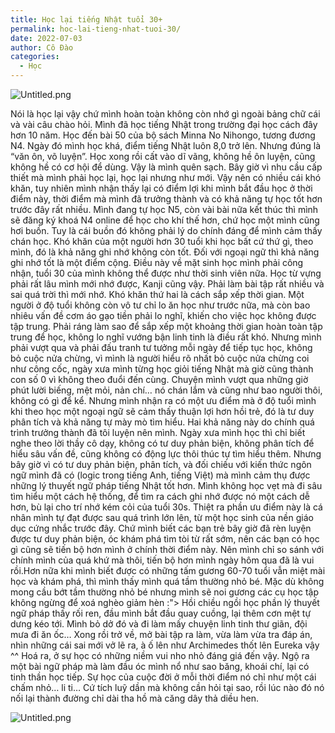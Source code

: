 ```yaml
---
title: Học lại tiếng Nhật tuổi 30+
permalink: hoc-lai-tieng-nhat-tuoi-30/
date: 2022-07-03
author: Cô Đào
categories:
  - Học
---
```


![Untitled.png](/images/d94a1752-f552-42ca-a8b1-5c05b0334fdb/Untitled.png)


Nói là học lại vậy chứ mình hoàn toàn không còn nhớ gì ngoài bảng chữ cái và vài câu chào hỏi. Mình đã học tiếng Nhật trong trường đại học cách đây hơn 10 năm. Học đến bài 50 của bộ sách Minna No Nihongo, tương đương N4. Ngày đó mình học khá, điểm tiếng Nhật luôn 8,0 trở lên. Nhưng đúng là “văn ôn, võ luyện”. Học xong rồi cất vào dĩ vãng, không hề ôn luyện, cũng không hề có cơ hội để dùng. Vậy là mình quên sạch. Bây giờ vì nhu cầu cấp thiết mà mình phải học lại, học lại nhưng như mới. Vậy nên có nhiều cái khó khăn, tuy nhiên mình nhận thấy lại có điểm lợi khi mình bắt đầu học ở thời điểm này, thời điểm mà mình đã trưởng thành và có khả năng tự học tốt hơn trước đây rất nhiều.
Mình đang tự học N5, còn vài bài nữa kết thúc thì mình sẽ đăng ký khoá N4 online để học cho khí thế hơn, chứ học một mình cũng hơi buồn. Tuy là cái buồn đó không phải lý do chính đáng để mình cảm thấy chán học.
Khó khăn của một người hơn 30 tuổi khi học bất cứ thứ gì, theo mình, đó là khả năng ghi nhớ không còn tốt. Đối với ngoại ngữ thì khả năng ghi nhớ tốt là một điểm cộng. Điều này về mặt sinh học mình phải công nhận, tuổi 30 của mình không thể được như thời sinh viên nữa. Học từ vựng phải rất lâu mình mới nhớ được, Kanji cũng vậy. Phải làm bài tập rất nhiều và sai quá trời thì mới nhớ.
Khó khăn thứ hai là cách sắp xếp thời gian. Một người ở độ tuổi không còn vô tư chỉ lo ăn học như trước nữa, mà còn bao nhiêu vấn đề cơm áo gạo tiền phải lo nghĩ, khiến cho việc học không được tập trung. Phải ráng làm sao để sắp xếp một khoảng thời gian hoàn toàn tập trung để học, không lo nghĩ vướng bận linh tinh là điều rất khó.
Nhưng mình phải vượt qua và phải đấu tranh tư tưởng mỗi ngày để tiếp tục học, không bỏ cuộc nửa chừng, vì mình là người hiểu rõ nhất bỏ cuộc nửa chừng coi như công cốc, ngày xưa mình từng học giỏi tiếng Nhật mà giờ cũng thành con số 0 vì không theo đuổi đến cùng. Chuyện mình vượt qua những giờ phút lười biếng, mệt mỏi, nản chí… nó chán lắm và cũng như bao người thôi, không có gì để kể.
Nhưng mình nhận ra có một ưu điểm mà ở độ tuổi mình khi theo học một ngoại ngữ sẽ cảm thấy thuận lợi hơn hồi trẻ, đó là tư duy phân tích và khả năng tự mày mò tìm hiểu. Hai khả năng này do chính quá trình trưởng thành đã tôi luyện nên mình. Ngày xưa mình học thì chỉ biết nghe theo lời thầy cô dạy, không có tư duy phản biện, không phân tích để hiểu sâu vấn đề, cũng không có động lực thôi thúc tự tìm hiểu thêm. Nhưng bây giờ vì có tư duy phản biện, phân tích, và đối chiếu với kiến thức ngôn ngữ mình đã có (logic trong tiếng Anh, tiếng Việt) mà mình cảm thụ được những lý thuyết ngữ pháp tiếng Nhật tốt hơn. Mình không học vẹt mà đi sâu tìm hiểu một cách hệ thống, để tìm ra cách ghi nhớ được nó một cách dễ hơn, bù lại cho trí nhớ kém cỏi của tuổi 30s.
Thiệt ra phần ưu điểm này là cá nhân mình tự đạt được sau quá trình lớn lên, từ một học sinh của nền giáo dục cứng nhắc trước đây. Chứ mình biết các bạn trẻ bây giờ đã rèn luyện được tư duy phản biện, óc khám phá tìm tòi từ rất sớm, nên các bạn có học gì cũng sẽ tiến bộ hơn mình ở chính thời điểm này. Nên mình chỉ so sánh với chính mình của quá khứ mà thôi, tiến bộ hơn mình ngày hôm qua đã là vui rồi.Hơn nữa khi mình biết được có những tấm gương 60-70 tuổi vẫn miệt mài học và khám phá, thì mình thấy mình quá tầm thường nhỏ bé. Mặc dù không mong cầu bớt tầm thường nhỏ bé nhưng mình sẽ noi gương các cụ học tập không ngừng để xoá nghèo giảm hèn :">
Hồi chiều ngồi học phần lý thuyết ngữ pháp thấy rối ren, đầu mình bắt đầu quay cuồng, lại thêm cơn mệt tự dưng kéo tới. Mình bỏ dở đó và đi làm mấy chuyện linh tinh thư giãn, đội mưa đi ăn ốc… Xong rồi trở về, mở bài tập ra làm, vừa làm vừa tra đáp án, nhìn những cái sai mới vở lẽ ra, à ố lên như Archimedes thốt lên Eureka vậy ^^
Hoá ra, ở sự học có những niềm vui nho nhỏ đáng giá đến vậy. Ngộ ra một bài ngữ pháp mà làm đầu óc mình nổ như sao băng, khoái chí, lại có tinh thần học tiếp. Sự học của cuộc đời ở mỗi thời điểm nó chỉ như một cái chấm nhỏ… li ti… Cứ tích luỹ dần mà không cần hỏi tại sao, rồi lúc nào đó nó nối lại thành đường chỉ dài tha hồ mà căng dây thả diều hen.


![Untitled.png](/images/d94a1752-f552-42ca-a8b1-5c05b0334fdb/Untitled_1.png)

